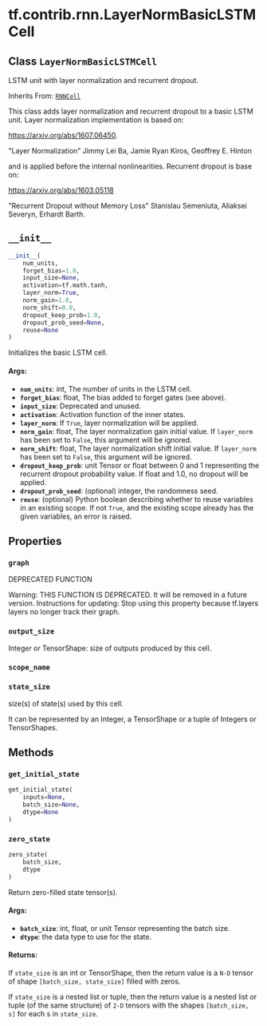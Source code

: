 <div itemscope itemtype="http://developers.google.com/ReferenceObject">
<meta itemprop="name" content="tf.contrib.rnn.LayerNormBasicLSTMCell" />
<meta itemprop="path" content="Stable" />
<meta itemprop="property" content="graph"/>
<meta itemprop="property" content="output_size"/>
<meta itemprop="property" content="scope_name"/>
<meta itemprop="property" content="state_size"/>
<meta itemprop="property" content="__init__"/>
<meta itemprop="property" content="get_initial_state"/>
<meta itemprop="property" content="zero_state"/>
</div>

# tf.contrib.rnn.LayerNormBasicLSTMCell

## Class `LayerNormBasicLSTMCell`

LSTM unit with layer normalization and recurrent dropout.

Inherits From: [`RNNCell`](../../../tf/nn/rnn_cell/RNNCell.md)

<!-- Placeholder for "Used in" -->

This class adds layer normalization and recurrent dropout to a
basic LSTM unit. Layer normalization implementation is based on:

  https://arxiv.org/abs/1607.06450.

"Layer Normalization"
Jimmy Lei Ba, Jamie Ryan Kiros, Geoffrey E. Hinton

and is applied before the internal nonlinearities.
Recurrent dropout is base on:

  https://arxiv.org/abs/1603.05118

"Recurrent Dropout without Memory Loss"
Stanislau Semeniuta, Aliaksei Severyn, Erhardt Barth.

<h2 id="__init__"><code>__init__</code></h2>

``` python
__init__(
    num_units,
    forget_bias=1.0,
    input_size=None,
    activation=tf.math.tanh,
    layer_norm=True,
    norm_gain=1.0,
    norm_shift=0.0,
    dropout_keep_prob=1.0,
    dropout_prob_seed=None,
    reuse=None
)
```

Initializes the basic LSTM cell.


#### Args:


* <b>`num_units`</b>: int, The number of units in the LSTM cell.
* <b>`forget_bias`</b>: float, The bias added to forget gates (see above).
* <b>`input_size`</b>: Deprecated and unused.
* <b>`activation`</b>: Activation function of the inner states.
* <b>`layer_norm`</b>: If `True`, layer normalization will be applied.
* <b>`norm_gain`</b>: float, The layer normalization gain initial value. If
  `layer_norm` has been set to `False`, this argument will be ignored.
* <b>`norm_shift`</b>: float, The layer normalization shift initial value. If
  `layer_norm` has been set to `False`, this argument will be ignored.
* <b>`dropout_keep_prob`</b>: unit Tensor or float between 0 and 1 representing the
  recurrent dropout probability value. If float and 1.0, no dropout will
  be applied.
* <b>`dropout_prob_seed`</b>: (optional) integer, the randomness seed.
* <b>`reuse`</b>: (optional) Python boolean describing whether to reuse variables
  in an existing scope.  If not `True`, and the existing scope already has
  the given variables, an error is raised.



## Properties

<h3 id="graph"><code>graph</code></h3>

DEPRECATED FUNCTION

Warning: THIS FUNCTION IS DEPRECATED. It will be removed in a future version.
Instructions for updating:
Stop using this property because tf.layers layers no longer track their graph.

<h3 id="output_size"><code>output_size</code></h3>

Integer or TensorShape: size of outputs produced by this cell.


<h3 id="scope_name"><code>scope_name</code></h3>




<h3 id="state_size"><code>state_size</code></h3>

size(s) of state(s) used by this cell.

It can be represented by an Integer, a TensorShape or a tuple of Integers
or TensorShapes.



## Methods

<h3 id="get_initial_state"><code>get_initial_state</code></h3>

``` python
get_initial_state(
    inputs=None,
    batch_size=None,
    dtype=None
)
```




<h3 id="zero_state"><code>zero_state</code></h3>

``` python
zero_state(
    batch_size,
    dtype
)
```

Return zero-filled state tensor(s).


#### Args:


* <b>`batch_size`</b>: int, float, or unit Tensor representing the batch size.
* <b>`dtype`</b>: the data type to use for the state.


#### Returns:

If `state_size` is an int or TensorShape, then the return value is a
`N-D` tensor of shape `[batch_size, state_size]` filled with zeros.

If `state_size` is a nested list or tuple, then the return value is
a nested list or tuple (of the same structure) of `2-D` tensors with
the shapes `[batch_size, s]` for each s in `state_size`.




